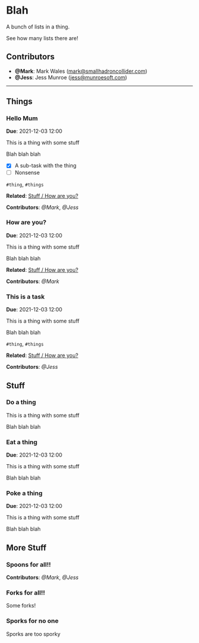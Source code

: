 # Blah

A bunch of lists in a thing.

See how many lists there are!

## Contributors

- **@Mark**: Mark Wales (mark@smallhadroncollider.com)
- **@Jess**: Jess Munroe (jess@munroesoft.com)

---

## Things

### Hello Mum

**Due**: 2021-12-03 12:00

This is a thing with some stuff

Blah blah blah

- [x] A sub-task with the thing
- [ ] Nonsense

`#thing`, `#things`

**Related**: [Stuff / How are you?](#hello-mum-1)

**Contributors**: *@Mark*, *@Jess*

### How are you?

**Due**: 2021-12-03 12:00

This is a thing with some stuff

Blah blah blah

**Related**: [Stuff / How are you?](#hello-mum-1)

**Contributors**: *@Mark*

### This is a task

**Due**: 2021-12-03 12:00

This is a thing with some stuff

Blah blah blah

`#thing`, `#things`

**Related**: [Stuff / How are you?](#hello-mum-1)

**Contributors**: *@Jess*

## Stuff

### Do a thing

This is a thing with some stuff

Blah blah blah

### Eat a thing

**Due**: 2021-12-03 12:00

This is a thing with some stuff

Blah blah blah

### Poke a thing

**Due**: 2021-12-03 12:00

This is a thing with some stuff

Blah blah blah

## More Stuff

### Spoons for all!!

**Contributors**: *@Mark*, *@Jess*

### Forks for all!!

Some forks!

### Sporks for no one

Sporks are too sporky
